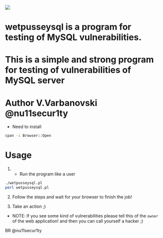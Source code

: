 ![](https://github.com/nu11secur1ty/nu11secur1ty/blob/master/wetpusseysql/logo/wetpusseymysql.jpg)
# wetpusseysql is a program for testing of MySQL vulnerabilities.
# This is a simple and strong program for testing of vulnerabilities of MySQL server
# Author V.Varbanovski @nu11secur1ty

- Need to install

```bash
cpan -i Browser::Open
```
# Usage
1. - Run the program like a user
```bash
./wetpusseysql.pl
perl wetpusseysql.pl
```
2. Follow the steps and wait for your browser to finish the job!

3. Take an action ;)

- NOTE: If you see some kind of vulnerabilities please tell this of the `owner` of the web application!
  and then you can call yourself a hacker ;) 
  
BR @nu11secur1ty


